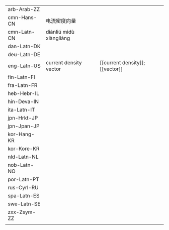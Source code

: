 | | | |
|-|-|-|
| arb-Arab-ZZ |  |  |
| cmn-Hans-CN | 电流密度向量 |  |
| cmn-Latn-CN | diànliú mìdù xiàngliàng |  |
| dan-Latn-DK |  |  |
| deu-Latn-DE |  |  |
| eng-Latn-US | current density vector | [[current density]]; [[vector]] |
| fin-Latn-FI |  |  |
| fra-Latn-FR |  |  |
| heb-Hebr-IL |  |  |
| hin-Deva-IN |  |  |
| ita-Latn-IT |  |  |
| jpn-Hrkt-JP |  |  |
| jpn-Jpan-JP |  |  |
| kor-Hang-KR |  |  |
| kor-Kore-KR |  |  |
| nld-Latn-NL |  |  |
| nob-Latn-NO |  |  |
| por-Latn-PT |  |  |
| rus-Cyrl-RU |  |  |
| spa-Latn-ES |  |  |
| swe-Latn-SE |  |  |
| zxx-Zsym-ZZ |  |  |
|  |  |  |